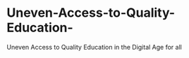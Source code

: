 # Uneven-Access-to-Quality-Education-
Uneven Access to Quality Education in the Digital Age for all

